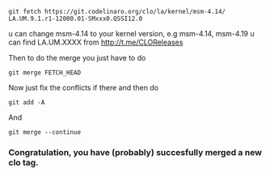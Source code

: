 

    git fetch https://git.codelinaro.org/clo/la/kernel/msm-4.14/ LA.UM.9.1.r1-12000.01-SMxxx0.QSSI12.0

u can change msm-4.14 to your kernel version, e.g msm-4.14, msm-4.19
u can find LA.UM.XXXX from http://t.me/CLOReleases

Then to do the merge you just have to do

    git merge FETCH_HEAD

Now just fix the conflicts if there and then do

    git add -A
    
And

    git merge --continue
    
### Congratulation, you have (probably) succesfully merged a new clo tag.
